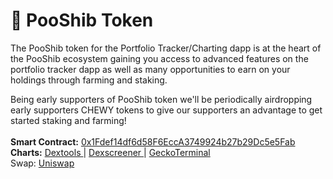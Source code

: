 # 💩 PooShib Token

The PooShib token for the Portfolio Tracker/Charting dapp is at the heart of the PooShib ecosystem gaining you access to advanced features on the portfolio tracker dapp as well as many opportunities to earn on your holdings through farming and staking.

Being early supporters of PooShib token we'll be periodically airdropping early supporters CHEWY tokens to give our supporters an advantage to get started staking and farming!\
\
**Smart Contract:** [0x1Fdef14df6d58F6EccA3749924b27b29Dc5e5Fab](https://etherscan.io/token/0x1Fdef14df6d58F6EccA3749924b27b29Dc5e5Fab)\
**Charts:** [Dextools ](https://www.dextools.io/app/en/ether/pair-explorer/0x95e8b4c4739f06968ce4200d5a776abb7189fe87)| [Dexscreener ](https://dexscreener.com/ethereum/0x95e8b4c4739f06968ce4200d5a776abb7189fe87)| [GeckoTerminal](https://www.geckoterminal.com/eth/pools/0x95e8b4c4739f06968ce4200d5a776abb7189fe87)\
Swap: [Uniswap](https://app.uniswap.org/#/swap?outputCurrency=0x1fdef14df6d58f6ecca3749924b27b29dc5e5fab)

